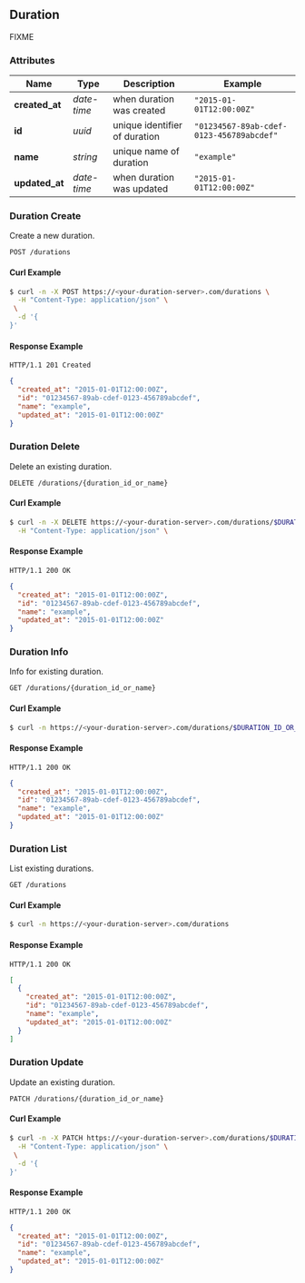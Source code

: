 ## <a name="resource-duration"></a>Duration

FIXME

### Attributes

| Name | Type | Description | Example |
| ------- | ------- | ------- | ------- |
| **created_at** | *date-time* | when duration was created | `"2015-01-01T12:00:00Z"` |
| **id** | *uuid* | unique identifier of duration | `"01234567-89ab-cdef-0123-456789abcdef"` |
| **name** | *string* | unique name of duration | `"example"` |
| **updated_at** | *date-time* | when duration was updated | `"2015-01-01T12:00:00Z"` |

### Duration Create

Create a new duration.

```
POST /durations
```


#### Curl Example

```bash
$ curl -n -X POST https://<your-duration-server>.com/durations \
  -H "Content-Type: application/json" \
 \
  -d '{
}'
```


#### Response Example

```
HTTP/1.1 201 Created
```

```json
{
  "created_at": "2015-01-01T12:00:00Z",
  "id": "01234567-89ab-cdef-0123-456789abcdef",
  "name": "example",
  "updated_at": "2015-01-01T12:00:00Z"
}
```

### Duration Delete

Delete an existing duration.

```
DELETE /durations/{duration_id_or_name}
```


#### Curl Example

```bash
$ curl -n -X DELETE https://<your-duration-server>.com/durations/$DURATION_ID_OR_NAME \
  -H "Content-Type: application/json" \
```


#### Response Example

```
HTTP/1.1 200 OK
```

```json
{
  "created_at": "2015-01-01T12:00:00Z",
  "id": "01234567-89ab-cdef-0123-456789abcdef",
  "name": "example",
  "updated_at": "2015-01-01T12:00:00Z"
}
```

### Duration Info

Info for existing duration.

```
GET /durations/{duration_id_or_name}
```


#### Curl Example

```bash
$ curl -n https://<your-duration-server>.com/durations/$DURATION_ID_OR_NAME
```


#### Response Example

```
HTTP/1.1 200 OK
```

```json
{
  "created_at": "2015-01-01T12:00:00Z",
  "id": "01234567-89ab-cdef-0123-456789abcdef",
  "name": "example",
  "updated_at": "2015-01-01T12:00:00Z"
}
```

### Duration List

List existing durations.

```
GET /durations
```


#### Curl Example

```bash
$ curl -n https://<your-duration-server>.com/durations
```


#### Response Example

```
HTTP/1.1 200 OK
```

```json
[
  {
    "created_at": "2015-01-01T12:00:00Z",
    "id": "01234567-89ab-cdef-0123-456789abcdef",
    "name": "example",
    "updated_at": "2015-01-01T12:00:00Z"
  }
]
```

### Duration Update

Update an existing duration.

```
PATCH /durations/{duration_id_or_name}
```


#### Curl Example

```bash
$ curl -n -X PATCH https://<your-duration-server>.com/durations/$DURATION_ID_OR_NAME \
  -H "Content-Type: application/json" \
 \
  -d '{
}'
```


#### Response Example

```
HTTP/1.1 200 OK
```

```json
{
  "created_at": "2015-01-01T12:00:00Z",
  "id": "01234567-89ab-cdef-0123-456789abcdef",
  "name": "example",
  "updated_at": "2015-01-01T12:00:00Z"
}
```


